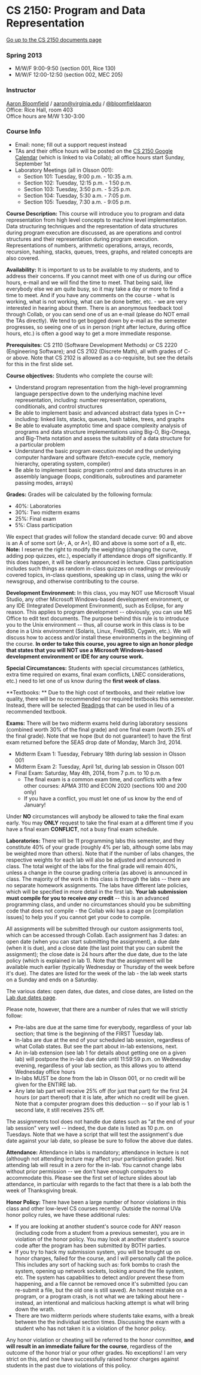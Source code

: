 CS 2150: Program and Data Representation
========================================

[Go up to the CS 2150 documents page](index.html)

### Spring 2013 ###

- M/W/F 9:00-9:50 (section 001, Rice 130)
- M/W/F 12:00-12:50 (section 002, MEC 205)

### Instructor ###
[Aaron Bloomfield](http://www.cs.virginia.edu/~asb) / [aaron@virginia.edu](mailto:aaron@virginia.edu) / [@bloomfieldaaron](http://twitter.com/bloomfieldaaron)  
Office: Rice Hall, room 403  
Office hours are M/W 1:30-3:00

### Course Info ###

- Email: none; fill out a support request instead
- TAs and their office hours will be posted on the [CS 2150 Google Calendar](https://www.google.com/calendar/embed?src=1ea0dfillqvhlop8d7t0m8afuo%40group.calendar.google.com&amp;amp;ctz=America/New_York) (which is linked to via Collab); all office hours start Sunday, September 1st
- Laboratory Meetings (all in Olsson 001):
  - Section 101: Tuesday, 9:00 p.m. - 10:35 a.m.
  - Section 102: Tuesday, 12:15 p.m. - 1:50 p.m.
  - Section 103: Tuesday, 3:50 p.m. - 5:25 p.m.
  - Section 104: Tuesday, 5:30 a.m. - 7:05 p.m.
  - Section 105: Tuesday, 7:30 a.m. - 9:05 p.m.

**Course Description:** This course will introduce you to program and
data representation from high level concepts to machine level
implementation. Data structuring techniques and the representation of
data structures during program execution are discussed, as are
operations and control structures and their representation during
program execution. Representations of numbers, arithmetic operations,
arrays, records, recursion, hashing, stacks, queues, trees, graphs,
and related concepts are also covered.

**Availability:** It is important to us to be available to my
students, and to address their concerns. If you cannot meet with one
of us during our office hours, e-mail and we will find the time to
meet. That being said, like everybody else we am quite busy, so it may
take a day or more to find a time to meet. And if you have any
comments on the course - what is working, what is not working, what
can be done better, etc. - we are very interested in hearing about
them. There is an anonymous feedback tool through Collab, or you can
send one of us an e-mail (please do NOT email the TAs directly).  We
tend to get bogged down by e-mail as the semester progresses, so
seeing one of us in person (right after lecture, during office hours,
etc.) is often a good way to get a more immediate response.

**Prerequisites:** CS 2110 (Software Development Methods) or CS 2220
(Engineering Software); and CS 2102 (Discrete Math), all with grades
of C- or above.  Note that CS 2102 is allowed as a co-requisite, but
see the details for this in the first slide set.

**Course objectives:** Students who complete the course will:

- Understand program representation from the high-level programming
  language perspective down to the underlying machine level
  representation, including: number representation, operations,
  conditionals, and control structures
- Be able to implement basic and advanced abstract data types in C++
  including: linked lists, stacks, queues, hash tables, trees, and
  graphs
- Be able to evaluate asymptotic time and space complexity analysis of
  programs and data structure implementations using Big-O, Big-Omega,
  and Big-Theta notation and assess the suitability of a data structure
  for a particular problem
- Understand the basic program execution model and the underlying
  computer hardware and software (fetch-execute cycle, memory hierarchy,
  operating system, compiler)
- Be able to implement basic program control and data structures in an
  assembly language (loops, conditionals, subroutines and parameter
  passing modes, arrays)

**Grades:** Grades will be calculated by the following formula:

- 40%: Laboratories
- 30%: Two midterm exams
- 25%: Final exam
- 5%: Class participation

We expect that grades will follow the standard decade curve: 90 and
above is an A of some sort (A-, A, or A+), 80 and above is some sort
of a B, etc.  **Note:** I reserve the right to modify the weighting
(changing the curve, adding pop quizzes, etc.), especially if
attendance drops off significantly.  If this does happen, it will be
clearly announced in lecture. Class participation includes such things
as random in-class quizzes on readings or previously covered topics,
in-class questions, speaking up in class, using the wiki or newsgroup,
and otherwise contributing to the course.

**Development Environment:** In this class, you may NOT use Microsoft
Visual Studio, any other Microsoft Windows-based development
environment, or any IDE (Integrated Development Environment), such as
Eclipse, for any reason.  This applies to program development --
obviously, you can use MS Office to edit text documents.  The purpose
behind this rule is to introduce you to the Unix environment --
thus, all course work in this class is to be done in a Unix
environment (Solaris, Linux, FreeBSD, Cygwin, etc.).  We will discuss
how to access and/or install these environments in the beginning of
the course.  **In order to take this course, you agree to sign an
honor pledge that states that you will NOT use a Microsoft
Windows-based development environment or IDE for any course work.**

**Special Circumstances:** Students with special circumstances
(athletics, extra time required on exams, final exam conflicts, LNEC
considerations, etc.) need to let one of us know during the **first
week of class**.

**Textbooks: ** Due to the high cost of textbooks, and their relative
low quality, there will be no recommended nor required textbooks this
semester.  Instead, there will be selected [Readings](readings.html)
that can be used in lieu of a recommended textbook.

**Exams:** There will be two midterm exams held during laboratory
sessions (combined worth 30% of the final grade) and one final exam
(worth 25% of the final grade). Note that we hope (but do not
guarantee!) to have the first exam returned before the SEAS drop date
of Monday, March 3rd, 2014.

- Midterm Exam 1: Tuesday, February 18th during lab session in Olsson 001
- Midterm Exam 2: Tuesday, April 1st, during lab session in Olsson 001
- Final Exam: Saturday, May 4th, 2014, from 7 p.m. to 10 p.m.
  - The final exam is a common exam time, and conflicts with a few
    other courses: APMA 3110 and ECON 2020 (sections 100 and 200 only)
  - If you have a conflict, you must let one of us know by the end of
    January!

Under **NO** circumstances will anybody be allowed to take the final
exam early.  You may **ONLY** request to take the final exam at a
different time if you have a final exam **CONFLICT**, not a busy final
exam schedule.

**Laboratories:** There will be 11 programming labs this semester, and
they constitute 40% of your grade (roughly 4% per lab, although some
labs may be weighted more than others).  Note that if the number of
labs changes, the respective weights for each lab will also be
adjusted and announced in class.  The total weight of the labs for the
final grade will remain 40%, unless a change in the course grading
criteria (as above) is announced in class.  The majority of the work
in this class is through the labs -- there are no separate
homework assignments.  The labs have different late policies, which
will be specified in more detail in the first lab.  **Your lab
submission must compile for you to receive *any* credit** --
this is an advanced programming class, and under no circumstances
should you be submitting code that does not compile - the Collab wiki
has a page on [compilation issues] to help you if you cannot get your
code to compile.

All assignments will be submitted through our custom assignments tool,
which can be accessed through Collab.  Each assignment has 3 dates: an
open date (when you can start submitting the assignment), a due date
(when it is due), and a close date (the last point that you can submit
the assignment); the close date is 24 hours after the due date, due to
the late policy (which is explained in lab 1).  Note that the
assignment will be available much earlier (typically Wednesday or
Thursday of the week before it's due).  The dates are listed for the
week of the lab - the lab week starts on a Sunday and ends on a
Saturday.

The various dates: open dates, due dates, and close dates, are listed
on the [Lab due dates page](labduedates.html).

Please note, however, that there are a number of rules that we will
strictly follow:

- Pre-labs are due at the same time for everybody, regardless of your
  lab section; that time is the beginning of the FIRST Tuesday lab.
- In-labs are due at the end of your scheduled lab session, regardless
  of what Collab states.  But see the part about in-lab extensions,
  next.
- An in-lab extension (see lab 1 for details about getting one on a
  given lab) will postpone the in-lab due date until 11:59:59 p.m. on
  Wednesday evening, regardless of your lab section, as this allows
  you to attend Wednesday office hours
- In-labs MUST be done from the lab in Olsson 001, or no credit will
  be given for the ENTIRE lab.
- Any late lab part will receive 25% off (for just that part) for the
  first 24 hours (or part thereof) that it is late, after which no
  credit will be given.  Note that a computer program does this
  deduction -- so if your lab is 1 second late, it still receives
  25% off.

The assignments tool does not handle due dates such as "at the end of
your lab session" very well -- indeed, the due date is listed as 10
p.m. on Tuesdays.  Note that we have a script that will test the
assignment's due date against your lab date, so please be sure to
follow the above due dates.

**Attendance:** Attendance in labs is mandatory; attendance in lecture
is not (although not attending lecture may affect your participation
grade).  Not attending lab will result in a zero for the in-lab.  You
cannot change labs without prior permission -- we don't have
enough computers to accommodate this.  Please see the first set of
lecture slides about lab attendance, in particular with regards to the
fact that there is a lab both the week of Thanksgiving break.

**Honor Policy:**  There have been a large number of honor violations
in this class and other low-level CS courses recently.  Outside the
normal UVa honor policy rules, we have these additional rules:

- If you are looking at another student's source code for ANY reason
  (including code from a student from a previous semester), you are in
  violation of the honor policy.  You may look at another student's
  source code after the program has been submitted by BOTH parties.
- If you try to hack my submission system, you will be brought up on
  honor charges, failed for the course, and I will personally call the
  police. This includes any sort of hacking such as: fork bombs to
  crash the system, opening up network sockets, looking around the
  file system, etc. The system has capabilities to detect and/or
  prevent these from happening, and a file cannot be removed once it's
  submitted (you can re-submit a file, but the old one is still
  saved). An honest mistake on a program, or a program crash, is not
  what we are talking about here - instead, an intentional and
  malicious hacking attempt is what will bring down the wrath.
- There are two midterm periods where students take exams, with a
  break between the the individual section times.  Discussing the
  exam with a student who has not taken it is a violation of the honor
  policy.

Any honor violation or cheating will be referred to the honor
committee, **and will result in an immediate failure for the course**,
regardless of the outcome of the honor trial or your other grades.  No
exceptions!  I am very strict on this, and one have successfully
raised honor charges against students in the past due to violations of
this policy.
